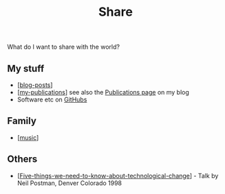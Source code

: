 ﻿---
backlinks:
- title: Personal Knowledge Management
  url: /pkm.html
- title: Thinking about 'memex v2'
  url: /colophon/memex-v2.html
- title: Visualising and pruning my Memex
  url: /share/blog/visualising-and-pruning-my-memex.html
title: Share
---
What do I want to share with the world?

## My stuff

- [[blog-posts]]
- [[my-publications]] see also the [Publications page](https://djon.es/blog/publications/) on my blog
- Software etc on [GitHubs](https://github.com/djplaner?tab=repositories)

## Family

- [[music]]

## Others

- [[Five-things-we-need-to-know-about-technological-change]] - Talk by Neil Postman, Denver Colorado 1998


[//begin]: # "Autogenerated link references for markdown compatibility"
[blog-posts]: blog/blog-posts "Blog posts"
[my-publications]: my-publications "My Publications"
[music]: music "Music"
[Five-things-we-need-to-know-about-technological-change]: Five-things-we-need-to-know-about-technological-change "Five things we need to know about technological change"
[//end]: # "Autogenerated link references"